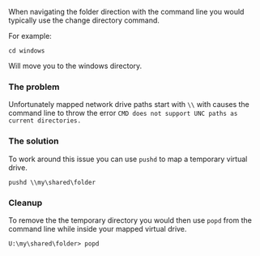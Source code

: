 When navigating the folder direction with the command line you would typically use the change directory command.

For example:

	cd windows

Will move you to the windows directory.

### The problem

Unfortunately mapped network drive paths start with `\\` with causes the command line to throw the error `CMD does not support UNC paths as current directories.`

### The solution

To work around this issue you can use `pushd` to map a temporary virtual drive.

	pushd \\my\shared\folder

### Cleanup

To remove the the temporary directory you would then use 
`popd` from the command line while inside your mapped virtual drive.

	U:\my\shared\folder> popd

 
